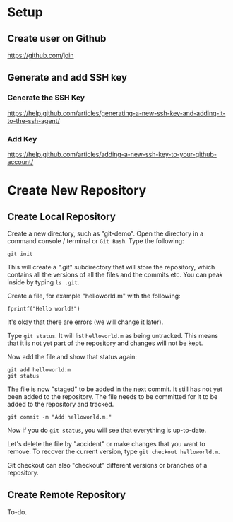 Setup
=====

Create user on Github
---------------------

https://github.com/join

Generate and add SSH key
----------------

### Generate the SSH Key

https://help.github.com/articles/generating-a-new-ssh-key-and-adding-it-to-the-ssh-agent/

### Add Key

https://help.github.com/articles/adding-a-new-ssh-key-to-your-github-account/


Create New Repository
=====================

Create Local Repository
-----------------------

Create a new directory, such as "git-demo". Open the directory in a command console / terminal or `Git Bash`. Type the following:

    git init

This will create a ".git" subdirectory that will store the repository, which contains all the versions of all the files and the commits etc. You can peak inside by typing `ls .git`.

Create a file, for example "helloworld.m" with the following:

    fprintf("Hello world!")
    
It's okay that there are errors (we will change it later).

Type `git status`. It will list `helloworld.m` as being untracked. This means that it is not yet part of the repository and changes will not be kept.

Now add the file and show that status again:

    git add helloworld.m
    git status
    
The file is now "staged" to be added in the next commit. It still has not yet been added to the repository. The file needs to be committed for it to be added to the repository and tracked.

    git commit -m "Add helloworld.m."
    
Now if you do `git status`, you will see that everything is up-to-date.

Let's delete the file by "accident" or make changes that you want to remove. To recover the current version, type `git checkout helloworld.m`.

Git checkout can also "checkout" different versions or branches of a repository.

Create Remote Repository
------------------------

To-do.
